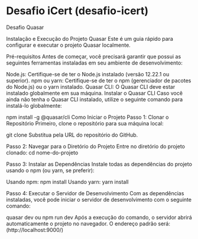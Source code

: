 # Desafio iCert (desafio-icert)

Desafio Quasar

Instalação e Execução do Projeto Quasar
Este é um guia rápido para configurar e executar o projeto Quasar localmente.

Pré-requisitos
Antes de começar, você precisará garantir que possui as seguintes ferramentas instaladas em seu ambiente de desenvolvimento:

Node.js: Certifique-se de ter o Node.js instalado (versão 12.22.1 ou superior).
npm ou yarn: Certifique-se de ter o npm (gerenciador de pacotes do Node.js) ou o yarn instalado.
Quasar CLI: O Quasar CLI deve estar instalado globalmente em sua máquina.
Instalar o Quasar CLI
Caso você ainda não tenha o Quasar CLI instalado, utilize o seguinte comando para instalá-lo globalmente:

npm install -g @quasar/cli
Como Iniciar o Projeto
Passo 1: Clonar o Repositório
Primeiro, clone o repositório para sua máquina local:

git clone <url-do-repositorio>
Substitua <url-do-repositorio> pela URL do repositório do GitHub.

Passo 2: Navegar para o Diretório do Projeto
Entre no diretório do projeto clonado:
cd nome-do-projeto

Passo 3: Instalar as Dependências
Instale todas as dependências do projeto usando o npm (ou yarn, se preferir):

Usando npm:
npm install
Usando yarn:
yarn install

Passo 4: Executar o Servidor de Desenvolvimento
Com as dependências instaladas, você pode iniciar o servidor de desenvolvimento com o seguinte comando:

quasar dev
ou
npm run dev
Após a execução do comando, o servidor abrirá automaticamente o projeto no navegador. O endereço padrão será:
(http://localhost:9000/)
